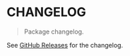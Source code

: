 # CHANGELOG

> Package changelog.

See [GitHub Releases](https://github.com/stdlib-js/napi-argv-complex128/releases) for the changelog.
